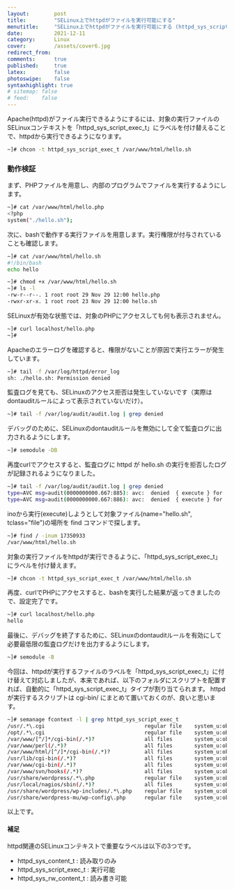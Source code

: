 ```yaml
---
layout:        post
title:         "SELinux上でhttpdがファイルを実行可能にする"
menutitle:     "SELinux上でhttpdがファイルを実行可能にする (httpd_sys_script_exec_t)"
date:          2021-12-11
category:      Linux
cover:         /assets/cover6.jpg
redirect_from:
comments:      true
published:     true
latex:         false
photoswipe:    false
syntaxhighlight: true
# sitemap: false
# feed:    false
---
```


Apache(httpd)がファイル実行できるようにするには、対象の実行ファイルのSELinuxコンテキストを「httpd_sys_script_exec_t」にラベルを付け替えることで、httpdから実行できるようになります。

```bash
~]# chcon -t httpd_sys_script_exec_t /var/www/html/hello.sh
```

### 動作検証

まず、PHPファイルを用意し、内部のプログラムでファイルを実行するようにします。
```bash
~]# cat /var/www/html/hello.php
<?php
system("./hello.sh");
```

次に、bashで動作する実行ファイルを用意します。実行権限が付与されていることも確認します。
```bash
~]# cat /var/www/html/hello.sh
#!/bin/bash
echo hello

~]# chmod +x /var/www/html/hello.sh
~]# ls -l
-rw-r--r--. 1 root root 29 Nov 29 12:00 hello.php
-rwxr-xr-x. 1 root root 23 Nov 29 12:00 hello.sh
```

SELinuxが有効な状態では、対象のPHPにアクセスしても何も表示されません。
```bash
~]# curl localhost/hello.php
~]#
```

Apacheのエラーログを確認すると、権限がないことが原因で実行エラーが発生しています。
```bash
~]# tail -f /var/log/httpd/error_log
sh: ./hello.sh: Permission denied
```
監査ログを見ても、SELinuxのアクセス拒否は発生していないです（実際はdontauditルールによって表示されていないだけ）。
```bash
~]# tail -f /var/log/audit/audit.log | grep denied

```
デバッグのために、SELinuxのdontauditルールを無効にして全て監査ログに出力されるようにします。
```bash
~]# semodule -DB
```
再度curlでアクセスすると、監査ログに httpd が hello.sh の実行を拒否したログが記録されるようになりました。
```bash
~]# tail -f /var/log/audit/audit.log | grep denied
type=AVC msg=audit(0000000000.667:885): avc:  denied  { execute } for  pid=23823 comm="sh" name="hello.sh" dev="dm-0" ino=17350933 scontext=system_u:system_r:httpd_t:s0 tcontext=unconfined_u:object_r:httpd_sys_content_t:s0 tclass=file permissive=0
type=AVC msg=audit(0000000000.667:886): avc:  denied  { execute } for  pid=23823 comm="sh" name="hello.sh" dev="dm-0" ino=17350933 scontext=system_u:system_r:httpd_t:s0 tcontext=unconfined_u:object_r:httpd_sys_content_t:s0 tclass=file permissive=0
```
inoから実行(execute)しようとして対象ファイル(name="hello.sh", tclass="file")の場所を find コマンドで探します。
```bash
~]# find / -inum 17350933
/var/www/html/hello.sh
```
対象の実行ファイルをhttpdが実行できるように、「httpd_sys_script_exec_t」にラベルを付け替えます。
```bash
~]# chcon -t httpd_sys_script_exec_t /var/www/html/hello.sh
```
再度、curlでPHPにアクセスすると、bashを実行した結果が返ってきましたので、設定完了です。
```bash
~]# curl localhost/hello.php
hello
```
最後に、デバッグを終了するために、SELinuxのdontauditルールを有効にして必要最低限の監査ログだけを出力するようにします。
```bash
~]# semodule -B
```

今回は、httpdが実行するファイルのラベルを「httpd_sys_script_exec_t」に付け替えて対応しましたが、本来であれば、以下のフォルダにスクリプトを配置すれば、自動的に「httpd_sys_script_exec_t」タイプが割り当てられます。
httpd が実行するスクリプトは cgi-bin/ にまとめて置いておくのが、良いと思います。

```bash
~]# semanage fcontext -l | grep httpd_sys_script_exec_t
/usr/.*\.cgi                                regular file    system_u:object_r:httpd_sys_script_exec_t:s0
/opt/.*\.cgi                                regular file    system_u:object_r:httpd_sys_script_exec_t:s0
/var/www/[^/]*/cgi-bin(/.*)?                all files       system_u:object_r:httpd_sys_script_exec_t:s0
/var/www/perl(/.*)?                         all files       system_u:object_r:httpd_sys_script_exec_t:s0
/var/www/html/[^/]*/cgi-bin(/.*)?           all files       system_u:object_r:httpd_sys_script_exec_t:s0
/usr/lib/cgi-bin(/.*)?                      all files       system_u:object_r:httpd_sys_script_exec_t:s0
/var/www/cgi-bin(/.*)?                      all files       system_u:object_r:httpd_sys_script_exec_t:s0
/var/www/svn/hooks(/.*)?                    all files       system_u:object_r:httpd_sys_script_exec_t:s0
/usr/share/wordpress/.*\.php                regular file    system_u:object_r:httpd_sys_script_exec_t:s0
/usr/local/nagios/sbin(/.*)?                all files       system_u:object_r:httpd_sys_script_exec_t:s0
/usr/share/wordpress/wp-includes/.*\.php    regular file    system_u:object_r:httpd_sys_script_exec_t:s0
/usr/share/wordpress-mu/wp-config\.php      regular file    system_u:object_r:httpd_sys_script_exec_t:s0
```

以上です。

#### 補足

httpd関連のSELinuxコンテキストで重要なラベルは以下の3つです。
- httpd_sys_content_t : 読み取りのみ
- httpd_sys_script_exec_t : 実行可能
- httpd_sys_rw_content_t : 読み書き可能

